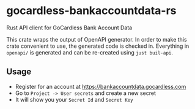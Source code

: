 # gocardless-bankaccountdata-rs
Rust API client for GoCardless Bank Account Data

This crate wraps the output of OpenAPI generator. In order to make this crate convenient to use,
the generated code is checked in. Everything in `openapi/` is generated and can be re-created using
`just buil-api`.

## Usage
- Register for an account at https://bankaccountdata.gocardless.com
- Go to `Project -> User secrets` and create a new secret
- It will show you your `Secret Id` and `Secret Key`
